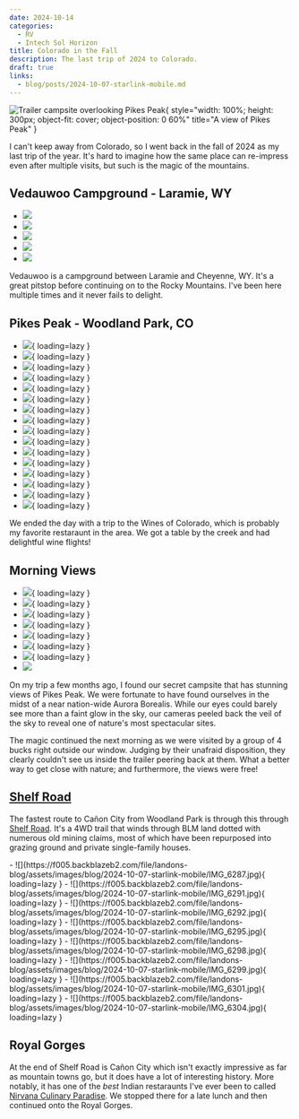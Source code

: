 ```yaml
---
date: 2024-10-14
categories:
  - RV
  - Intech Sol Horizon
title: Colorado in the Fall
description: The last trip of 2024 to Colorado.
draft: true
links:
  - blog/posts/2024-10-07-starlink-mobile.md
---
```


![Trailer campsite overlooking Pikes Peak](https://f005.backblazeb2.com/file/landons-blog/assets/images/blog/2024-10-07-starlink-mobile/IMG_3431+Large.jpeg){ style="width: 100%; height: 300px; object-fit: cover; object-position: 0 60%" title="A view of Pikes Peak" }

I can't keep away from Colorado, so I went back in the fall of 2024 as my last trip of the year. It's hard to imagine how the same place can re-impress even after multiple visits, but such is the magic of the mountains.

<!-- more -->

## Vedauwoo Campground - Laramie, WY

<div class="grid cards" markdown>

- ![](https://f005.backblazeb2.com/file/landons-blog/assets/images/blog/2024-10-14-colorado-camping/IMG_6167+Large.jpeg)
- ![](https://f005.backblazeb2.com/file/landons-blog/assets/images/blog/2024-10-14-colorado-camping/IMG_6169+Large.jpeg)
- ![](https://f005.backblazeb2.com/file/landons-blog/assets/images/blog/2024-10-14-colorado-camping/IMG_6171+Large.jpeg)
- ![](https://f005.backblazeb2.com/file/landons-blog/assets/images/blog/2024-10-14-colorado-camping/IMG_6173+Large.jpeg)
- ![](https://f005.backblazeb2.com/file/landons-blog/assets/images/blog/2024-10-14-colorado-camping/IMG_6164+Large.jpeg)

</div>

Vedauwoo is a campground between Laramie and Cheyenne, WY. It's a great pitstop before continuing on to the Rocky Mountains. I've been  here multiple times and it never fails to delight.

## Pikes Peak - Woodland Park, CO

<div class="grid cards" markdown>

- ![](https://f005.backblazeb2.com/file/landons-blog/assets/images/blog/2024-10-14-colorado-camping/IMG_6181+Large.jpeg){ loading=lazy }
- ![](https://f005.backblazeb2.com/file/landons-blog/assets/images/blog/2024-10-14-colorado-camping/IMG_6186+Large.jpeg){ loading=lazy }
- ![](https://f005.backblazeb2.com/file/landons-blog/assets/images/blog/2024-10-14-colorado-camping/IMG_6189+Large.jpeg){ loading=lazy }
- ![](https://f005.backblazeb2.com/file/landons-blog/assets/images/blog/2024-10-14-colorado-camping/IMG_6194+Large.jpeg){ loading=lazy }
- ![](https://f005.backblazeb2.com/file/landons-blog/assets/images/blog/2024-10-14-colorado-camping/IMG_6195+Large.jpeg){ loading=lazy }
- ![](https://f005.backblazeb2.com/file/landons-blog/assets/images/blog/2024-10-14-colorado-camping/IMG_6196+Large.jpeg){ loading=lazy }
- ![](https://f005.backblazeb2.com/file/landons-blog/assets/images/blog/2024-10-14-colorado-camping/IMG_6197+Large.jpeg){ loading=lazy }
- ![](https://f005.backblazeb2.com/file/landons-blog/assets/images/blog/2024-10-14-colorado-camping/IMG_6200+Large.jpeg){ loading=lazy }
- ![](https://f005.backblazeb2.com/file/landons-blog/assets/images/blog/2024-10-14-colorado-camping/IMG_6203+Large.jpeg){ loading=lazy }
- ![](https://f005.backblazeb2.com/file/landons-blog/assets/images/blog/2024-10-14-colorado-camping/IMG_6206+Large.jpeg){ loading=lazy }
- ![](https://f005.backblazeb2.com/file/landons-blog/assets/images/blog/2024-10-14-colorado-camping/IMG_6211+Large.jpeg){ loading=lazy }
- ![](https://f005.backblazeb2.com/file/landons-blog/assets/images/blog/2024-10-14-colorado-camping/IMG_6233+Large.jpeg){ loading=lazy }
- ![](https://f005.backblazeb2.com/file/landons-blog/assets/images/blog/2024-10-14-colorado-camping/IMG_6236+Large.jpeg){ loading=lazy }
- ![](https://f005.backblazeb2.com/file/landons-blog/assets/images/blog/2024-10-14-colorado-camping/IMG_6241+Large.jpeg){ loading=lazy }
- ![](https://f005.backblazeb2.com/file/landons-blog/assets/images/blog/2024-10-14-colorado-camping/IMG_6242+Large.jpeg){ loading=lazy }
- ![](https://f005.backblazeb2.com/file/landons-blog/assets/images/blog/2024-10-14-colorado-camping/IMG_6246+Large.jpeg){ loading=lazy }

</div>

We ended the day with a trip to the Wines of Colorado, which is probably my favorite restaraunt in the area. We got a table by the creek and had delightful wine flights!

## Morning Views

<div class="grid cards" markdown>

- ![](https://f005.backblazeb2.com/file/landons-blog/assets/images/blog/2024-10-14-colorado-camping/IMG_6251+Large.jpeg){ loading=lazy }
- ![](https://f005.backblazeb2.com/file/landons-blog/assets/images/blog/2024-10-14-colorado-camping/IMG_6254+Large.jpeg){ loading=lazy }
- ![](https://f005.backblazeb2.com/file/landons-blog/assets/images/blog/2024-10-14-colorado-camping/IMG_6256+Large.jpeg){ loading=lazy }
- ![](https://f005.backblazeb2.com/file/landons-blog/assets/images/blog/2024-10-14-colorado-camping/IMG_6260+Large.jpeg){ loading=lazy }
- ![](https://f005.backblazeb2.com/file/landons-blog/assets/images/blog/2024-10-14-colorado-camping/IMG_6261+Large.jpeg){ loading=lazy }
- ![](https://f005.backblazeb2.com/file/landons-blog/assets/images/blog/2024-10-14-colorado-camping/IMG_6264+Large.jpeg){ loading=lazy }
- ![](https://f005.backblazeb2.com/file/landons-blog/assets/images/blog/2024-10-14-colorado-camping/IMG_6266+Large.jpeg){ loading=lazy }
- ![](https://f005.backblazeb2.com/file/landons-blog/assets/images/blog/2024-10-14-colorado-camping/IMG_6268+Large.jpeg)

</div>

On my trip a few months ago, I found our secret campsite that has stunning views of Pikes Peak. We were fortunate to have found ourselves in the midst of a near nation-wide Aurora Borealis. While our eyes could barely see more than a faint glow in the sky, our cameras peeled back the veil of the sky to reveal one of nature's most spectacular sites.

The magic continued the next morning as we were visited by a group of 4 bucks right outside our window. Judging by their unafraid disposition, they clearly couldn't see us inside the trailer peering back at them. What a better way to get close with nature; and furthermore, the views were free!

## [Shelf Road](https://www.alltrails.com/explore/recording/evening-ohv-off-road-drive-at-shelf-road-gold-belt-tour-13fe9d8)

The fastest route to Cañon City from Woodland Park is through this through [Shelf Road](https://www.alltrails.com/trail/us/colorado/shelf-road-gold-belt-tour). It's a 4WD trail that winds through BLM land dotted with numerous old mining claims, most of which have been repurposed into grazing ground and private single-family houses.

<div class="grid cards" markdown>
- ![](https://f005.backblazeb2.com/file/landons-blog/assets/images/blog/2024-10-07-starlink-mobile/IMG_6287.jpg){ loading=lazy }
- ![](https://f005.backblazeb2.com/file/landons-blog/assets/images/blog/2024-10-07-starlink-mobile/IMG_6291.jpg){ loading=lazy }
- ![](https://f005.backblazeb2.com/file/landons-blog/assets/images/blog/2024-10-07-starlink-mobile/IMG_6292.jpg){ loading=lazy }
- ![](https://f005.backblazeb2.com/file/landons-blog/assets/images/blog/2024-10-07-starlink-mobile/IMG_6295.jpg){ loading=lazy }
- ![](https://f005.backblazeb2.com/file/landons-blog/assets/images/blog/2024-10-07-starlink-mobile/IMG_6298.jpg){ loading=lazy }
- ![](https://f005.backblazeb2.com/file/landons-blog/assets/images/blog/2024-10-07-starlink-mobile/IMG_6299.jpg){ loading=lazy }
- ![](https://f005.backblazeb2.com/file/landons-blog/assets/images/blog/2024-10-07-starlink-mobile/IMG_6301.jpg){ loading=lazy }
- ![](https://f005.backblazeb2.com/file/landons-blog/assets/images/blog/2024-10-07-starlink-mobile/IMG_6304.jpg){ loading=lazy }
</div>

## Royal Gorges

At the end of Shelf Road is Cañon City which isn't exactly impressive as far as mountain towns go, but it does have a lot of interesting history. More notably, it has one of the _best_ Indian restaraunts I've ever been to called [Nirvana Culinary Paradise](https://g.co/kgs/YP2yoh1). We stopped there for a late lunch and then continued onto the Royal Gorges.

